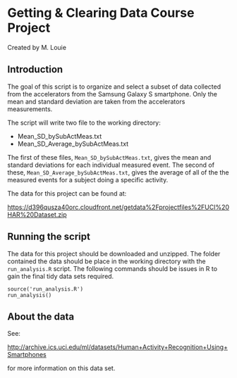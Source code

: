Getting & Clearing Data Course Project
======================================

Created by M. Louie


Introduction
------------

The goal of this script is to organize and select a subset of data collected from the accelerators from the Samsung Galaxy S smartphone. Only the mean and standard deviation are taken from the accelerators measurements.  

The script will write two file to the working directory:

+ Mean_SD_bySubActMeas.txt
+ Mean_SD_Average_bySubActMeas.txt


The first of these files, `Mean_SD_bySubActMeas.txt`, gives the mean and standard deviations for each individual measured event. The second of these, `Mean_SD_Average_bySubActMeas.txt`, gives the average of
all of the the measured events for a subject doing a specific activity.


The data for this project can be found at: 

<https://d396qusza40orc.cloudfront.net/getdata%2Fprojectfiles%2FUCI%20HAR%20Dataset.zip> 


Running the script
------------------

The data for this project should be downloaded and unzipped. The folder contained the data should be place in the working directory with the `run_analysis.R` script. The following commands should be issues in R to gain the final tidy data sets required.


```
source('run_analysis.R')
run_analysis()
```


About the data
--------------

See:

<http://archive.ics.uci.edu/ml/datasets/Human+Activity+Recognition+Using+Smartphones> 

for more information on this data set.

